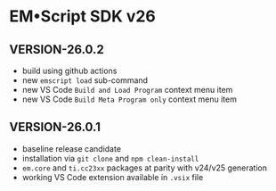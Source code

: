 # EM&bull;Script SDK v26

## VERSION-26.0.2
* build using github actions
* new `emscript load` sub-command
* new VS Code `Build and Load Program` context menu item
* new VS Code `Build Meta Program only` context menu item 

## VERSION-26.0.1

* baseline release candidate
* installation via `git clone` and `npm clean-install`
* `em.core` and `ti.cc23xx` packages at parity with v24/v25 generation
* working VS Code extension available in `.vsix` file
